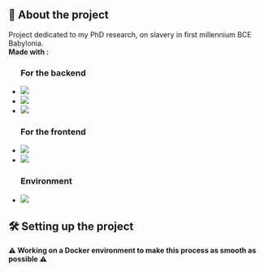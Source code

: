 <h2> 📖 About the project</h2>
Project dedicated to my PhD research, on slavery in first millennium BCE Babylonia.
<br><b>Made with :</b> 
<ul>
  <h3>For the backend</h3>
  <li><img src="https://img.shields.io/badge/Node%20js-339933?style=for-the-badge&logo=nodedotjs&logoColor=white"></li> 
  <li><img src="https://img.shields.io/badge/Express%20js-000000?style=for-the-badge&logo=express&logoColor=white"></li> 
  <li><img src="https://img.shields.io/badge/Sequelize-52B0E7?style=for-the-badge&logo=Sequelize&logoColor=white"></li>
  <h3>For the frontend</h3>
  <li><img src="https://img.shields.io/badge/Vue%20js-35495E?style=for-the-badge&logo=vuedotjs&logoColor=4FC08D"></li> 
  <li><img src="https://img.shields.io/badge/Tailwind_CSS-38B2AC?style=for-the-badge&logo=tailwind-css&logoColor=white"></li>
  <h3>Environment</h3>
  <li><img src="https://img.shields.io/badge/Docker-2CA5E0?style=for-the-badge&logo=docker&logoColor=white"></li>
</ul>

<h2> 🛠️ Setting up the project</h2>
<b> ⚠️ Working on a Docker environment to make this process as smooth as possible ⚠️</b>
